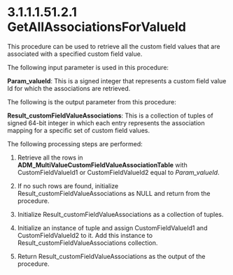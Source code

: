 <html dir="LTR" xmlns:mshelp="http://msdn.microsoft.com/mshelp" xmlns:ddue="http://ddue.schemas.microsoft.com/authoring/2003/5" xmlns:xlink="http://www.w3.org/1999/xlink" xmlns:tool="http://www.microsoft.com/tooltip">
 <body>
 <div id="header">
 <h1 class="heading">3.1.1.1.51.2.1 GetAllAssociationsForValueId</h1>
 </div>
 <div id="mainSection">
 <div id="mainBody">
 <div id="allHistory" class="saveHistory"></div>
 <div id="sectionSection0" class="section" name="collapseableSection">
 

<p>This procedure can be used to retrieve all the custom field
values that are associated with a specified custom field value.</p>

<p>The following input parameter is used in this procedure:</p>

<p><b>Param_valueId</b>: This is a signed integer that
represents a custom field value Id for which the associations are retrieved.</p>

<p>The following is the output parameter from this
procedure:</p>

<p><b>Result_customFieldValueAssociations</b>: This is a
collection of tuples of signed 64-bit integer in which each entry represents
the association mapping for a specific set of custom field values.</p>

<p>The following processing steps are performed:</p>

<ol><li><p><span> </span>Retrieve all the
rows in <b>ADM_MultiValueCustomFieldValueAssociationTable</b> with
CustomFieldValueId1 or CustomFieldValueId2 equal to <i>Param_valueId</i>.</p>

</li><li><p><span> </span>If no such rows
are found, initialize Result_customFieldValueAssociations as NULL and return
from the procedure.</p>

</li><li><p><span> </span>Initialize
Result_customFieldValueAssociations as a collection of tuples.</p>

</li><li><p><span> </span>Initialize an
instance of tuple and assign CustomFieldValueId1 and CustomFieldValueId2 to it.
Add this instance to Result_customFieldValueAssociations collection.</p>

</li><li><p><span> </span>Return
Result_customFieldValueAssociations as the output of the procedure.</p>

</li></ol>
 </div>
 </div>
 </div>
 </body>
</html>